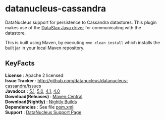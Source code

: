 # datanucleus-cassandra

DataNucleus support for persistence to Cassandra datastores. This plugin makes use of the 
[DataStax Java driver](http://www.datastax.com/documentation/developer/java-driver/1.0/webhelp/index.html) for communicating with the datastore.

This is built using Maven, by executing `mvn clean install` which installs the built jar in your local Maven repository.


## KeyFacts

__License__ : Apache 2 licensed  
__Issue Tracker__ : http://github.com/datanucleus/datanucleus-cassandra/issues  
__Javadocs__ : [5.1](http://www.datanucleus.org/javadocs/store.cassandra/5.1/), [5.0](http://www.datanucleus.org/javadocs/store.cassandra/5.0/), [4.1](http://www.datanucleus.org/javadocs/store.cassandra/4.1/), [4.0](http://www.datanucleus.org/javadocs/store.cassandra/4.0/)  
__Download(Releases)__ : [Maven Central](http://central.maven.org/maven2/org/datanucleus/datanucleus-cassandra)  
__Download(Nightly)__ : [Nightly Builds](http://www.datanucleus.org/downloads/maven2-nightly/org/datanucleus/datanucleus-cassandra)  
__Dependencies__ : See file [pom.xml](pom.xml)  
__Support__ : [DataNucleus Support Page](http://www.datanucleus.org/support.html)  
